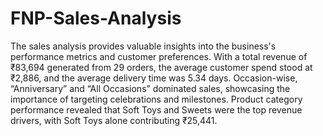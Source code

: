 # FNP-Sales-Analysis
The sales analysis provides valuable insights into the business's performance metrics and customer preferences. With a total revenue of ₹83,694 generated from 29 orders, the average customer spend stood at ₹2,886, and the average delivery time was 5.34 days. 
Occasion-wise, “Anniversary” and “All Occasions” dominated sales, showcasing the importance of targeting celebrations and milestones. Product category performance revealed that Soft Toys and Sweets were the top revenue drivers, with Soft Toys alone contributing ₹25,441. 
